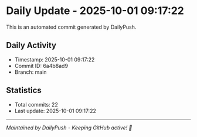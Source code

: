 # Daily Update - 2025-10-01 09:17:22

This is an automated commit generated by DailyPush.

## Daily Activity
- Timestamp: 2025-10-01 09:17:22
- Commit ID: 6a4b8ad9
- Branch: main

## Statistics
- Total commits: 22
- Last update: 2025-10-01 09:17:22

---
*Maintained by DailyPush - Keeping GitHub active! 🚀*

